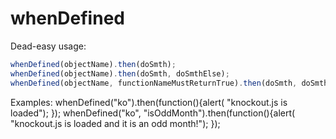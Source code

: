 # whenDefined

Dead-easy usage:
  ```javascript
  whenDefined(objectName).then(doSmth);
  whenDefined(objectName).then(doSmth, doSmthElse);
  whenDefined(objectName, functionNameMustReturnTrue).then(doSmth, doSmthElse);
  ```
Examples:
whenDefined("ko").then(function(){alert( "knockout.js is loaded"); });
whenDefined("ko", "isOddMonth").then(function(){alert( "knockout.js is loaded and it is an odd month!"); });

